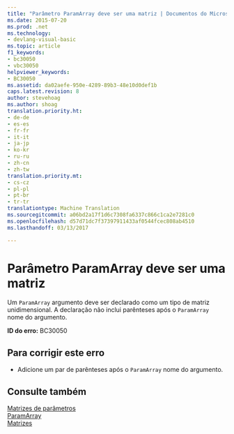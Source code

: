 ```yaml
---
title: "Parâmetro ParamArray deve ser uma matriz | Documentos do Microsoft"
ms.date: 2015-07-20
ms.prod: .net
ms.technology:
- devlang-visual-basic
ms.topic: article
f1_keywords:
- bc30050
- vbc30050
helpviewer_keywords:
- BC30050
ms.assetid: da02aefe-950e-4289-89b3-48e10d0def1b
caps.latest.revision: 8
author: stevehoag
ms.author: shoag
translation.priority.ht:
- de-de
- es-es
- fr-fr
- it-it
- ja-jp
- ko-kr
- ru-ru
- zh-cn
- zh-tw
translation.priority.mt:
- cs-cz
- pl-pl
- pt-br
- tr-tr
translationtype: Machine Translation
ms.sourcegitcommit: a06bd2a17f1d6c7308fa6337c866c1ca2e7281c0
ms.openlocfilehash: d57d71dc7f37397911433af0544fcec808ab4510
ms.lasthandoff: 03/13/2017

---
```

# <a name="paramarray-parameter-must-be-an-array"></a>Parâmetro ParamArray deve ser uma matriz
Um `ParamArray` argumento deve ser declarado como um tipo de matriz unidimensional. A declaração não inclui parênteses após o `ParamArray` nome do argumento.  
  
 **ID do erro:** BC30050  
  
## <a name="to-correct-this-error"></a>Para corrigir este erro  
  
-   Adicione um par de parênteses após o `ParamArray` nome do argumento.  
  
## <a name="see-also"></a>Consulte também  
 [Matrizes de parâmetros](../../visual-basic/programming-guide/language-features/procedures/parameter-arrays.md)   
 [ParamArray](../../visual-basic/language-reference/modifiers/paramarray.md)   
 [Matrizes](../../visual-basic/programming-guide/language-features/arrays/index.md)
